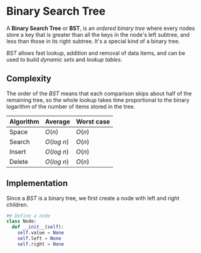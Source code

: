 # Binary Search Tree

A **Binary Search Tree** or **BST**, is an _ordered binary tree_ where every nodes store a key that is greater than all the keys in the node's left subtree, and less than those in its right subtree. It's a special kind of a binary tree.

_BST_ allows fast lookup, addition and removal of data items, and can be used to build _dynamic sets_ and _lookup tables_.

## Complexity

The order of the _BST_ means that each comparison skips about half of the remaining tree, so the whole lookup takes time proportional to the binary logarithm of the number of items stored in the tree.

Algorithm | Average | Worst case
:-- | :-- | :--
Space  | $O(n)$     | $O(n)$
Search | $O(log\ n)$ | $O(n)$
Insert | $O(log\ n)$ | $O(n)$
Delete | $O(log\ n)$ | $O(n)$

## Implementation

Since a _BST_ is a binary tree, we first create a node with left and right children.

```python
## Define a node
class Node:
  def __init__(self):
    self.value = None
    self.left = None
    self.right = None
```
